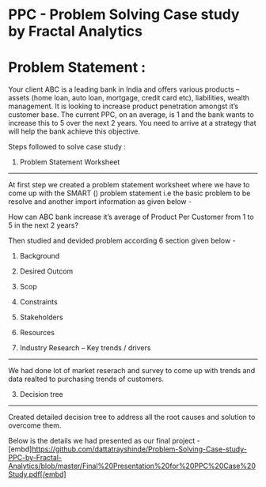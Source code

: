 # PPC - Problem Solving Case study by Fractal Analytics


# Problem Statement :

Your client ABC is a leading bank in India and offers various products – assets (home loan, auto loan, mortgage, credit card etc), liabilities, wealth management. It is looking to increase product penetration amongst it’s customer base. The current PPC, on an average, is 1 and the bank wants to increase this to 5 over the next 2 years. You need to arrive at a strategy that will help the bank achieve this objective.

Steps followed to solve case study :

1. Problem Statement Worksheet
---

At first step we created a problem statement worksheet where we have to come up with the SMART () problem statement i.e the basic problem to be resolve and another import information as given below -

How can ABC bank increase it’s average of Product Per Customer from 1 to 5 in the next 2 years?

Then studied and devided problem according 6 section given below -
1. Background
2. Desired Outcom
3. Scop
4. Constraints
5. Stakeholders
6. Resources

2. Industry Research – Key trends / drivers
---
We had done lot of market reserach and survey to come up with trends and data realted to purchasing trends of customers.


3. Decision tree
---
Created detailed decision tree to address all the root causes and solution to overcome them.

Below is the details we had presented as our final project -
[embd]https://github.com/dattatrayshinde/Problem-Solving-Case-study-PPC-by-Fractal-Analytics/blob/master/Final%20Presentation%20for%20PPC%20Case%20Study.pdf[/embd]


